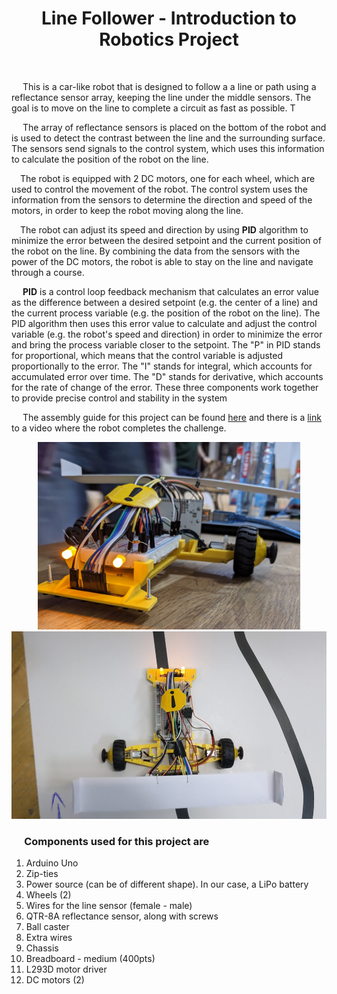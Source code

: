<body>
<h1 align="center">Line Follower - Introduction to Robotics Project</h1>
 <br>

 <p>&emsp;   This is a car-like robot that is designed to follow a a line or path using a reflectance sensor array, keeping the line under the middle sensors. The goal is to move on the line to complete a circuit as fast as possible. T</p>

 
  <p>&emsp; The array of reflectance sensors is placed on the bottom of the robot and is used to detect the contrast between the line and the surrounding surface. The sensors send signals to the control system, which uses this information to calculate the position of the robot on the line.</p>
 
 <p>&emsp;The robot is equipped with 2 DC motors, one for each wheel, which are used to control the movement of the robot. The control system uses the information from the sensors to determine the direction and speed of the motors, in order to keep the robot moving along the line.</p>
 
 <p>&emsp;The robot can adjust its speed and direction by using <b>PID</b> algorithm to minimize the error between the desired setpoint and the current position of the robot on the line. By combining the data from the sensors with the power of the DC motors, the robot is able to stay on the line and navigate through a course.</p>
 
 <p>&emsp; <b>PID</b> is a control loop feedback mechanism that calculates an error value as the difference between a desired setpoint (e.g. the center of a line) and the current process variable (e.g. the position of the robot on the line). The PID algorithm then uses this error value to calculate and adjust the control variable (e.g. the robot's speed and direction) in order to minimize the error and bring the process variable closer to the setpoint. The "P" in PID stands for proportional, which means that the control variable is adjusted proportionally to the error. The "I" stands for integral, which accounts for accumulated error over time. The "D" stands for derivative, which accounts for the rate of change of the error. These three components work together to provide precise control and stability in the system</p>
 
   <p>&emsp; The assembly guide for this project can be found <a href="assets/Line Follower Assembly Guide (2022 - 2023) v1.04.pdf" class="image fit" >here</a> and there is a <a href=https://youtu.be/BGlGArzXqzE>link</a> to a video where the robot completes the challenge.</p>

 <p align="center">
  <img src="assets/PXL_20230114_181719265.jpg" alt="Game Components" height="300">
  <img src="assets/PXL_20230114_181116515_exported_4007.jpg" alt="Alaala" height="300">
 </p>
 
 <h3>&emsp; Components used for this project are</h3>
 <ol>
  <li>Arduino Uno</li>   
  <li>Zip-ties  </li>
  <li>Power source (can be of different shape). In our case, a LiPo battery  </li>
  <li>Wheels (2)  </li>
  <li>Wires for the line sensor (female - male)  </li>
  <li>QTR-8A reflectance sensor, along with screws  </li>
  <li>Ball caster  </li>
  <li>Extra wires  </li>
  <li>Chassis  </li>
  <li>Breadboard - medium (400pts)  </li>
  <li>L293D motor driver  </li>
  <li>DC motors (2)</li>
 </ol>



</body>
